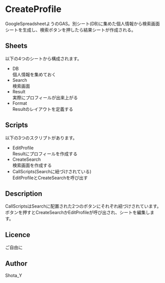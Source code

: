 CreateProfile
====
GoogleSpreadsheetようのGAS。別シート(DB)に集めた個人情報から検索画面シートを生成し、検索ボタンを押したら結果シートが作成される。

## Sheets
以下の4つのシートから構成されます。
* DB  
個人情報を集めておく
* Search  
検索画面
* Result  
実際にプロフィールが出来上がる
* Format  
Resultのレイアウトを定義する

## Scripts
以下の3つのスクリプトがあります。
* EditProfile  
Resultにプロフィールを作成する
* CreateSearch  
検索画面を作成する
* CallScripts(Searchに紐づけされている)  
EditProfileとCreateSearchを呼び出す

## Description
CallScriptsはSearchに配置された2つのボタンにそれぞれ紐づけされています。  
ボタンを押すとCreateSearchかEditProfileが呼び出され、シートを編集します。

## Licence
ご自由に

## Author
Shota_Y
